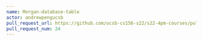 ```yaml
---
name: Morgan-database-table
actor: andrewpengucsb
pull_request_url: https://github.com/ucsb-cs156-s22/s22-4pm-courses/pull/24
pull_request_num: 24
---
```

